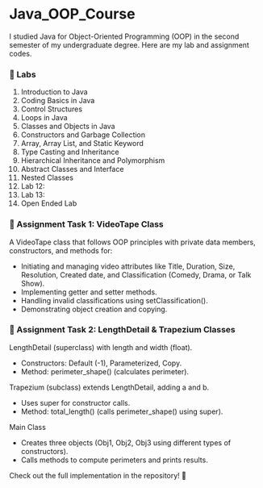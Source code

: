 # Java_OOP_Course

I studied Java for Object-Oriented Programming (OOP) in the second semester of my undergraduate degree. Here are my lab and assignment codes.

### 📌 Labs
1. Introduction to Java
2. Coding Basics in Java
3. Control Structures
4. Loops in Java
5. Classes and Objects in Java
6. Constructors and Garbage Collection
7. Array, Array List, and Static Keyword
8. Type Casting and Inheritance
9. Hierarchical Inheritance and Polymorphism 
10. Abstract Classes and Interface
11. Nested Classes
12. Lab 12:
13. Lab 13:
14. Open Ended Lab

### 📝 Assignment Task 1: VideoTape Class
A VideoTape class that follows OOP principles with private data members, constructors, and methods for:
- Initiating and managing video attributes like Title, Duration, Size, Resolution, Created date, and Classification (Comedy, Drama, or Talk Show).
- Implementing getter and setter methods.
- Handling invalid classifications using setClassification().
- Demonstrating object creation and copying.

### 📝 Assignment Task 2: LengthDetail & Trapezium Classes
LengthDetail (superclass) with length and width (float).
- Constructors: Default (-1), Parameterized, Copy.
- Method: perimeter_shape() (calculates perimeter).

Trapezium (subclass) extends LengthDetail, adding a and b.
- Uses super for constructor calls.
- Method: total_length() (calls perimeter_shape() using super).

Main Class
- Creates three objects (Obj1, Obj2, Obj3 using different types of constructors).
- Calls methods to compute perimeters and prints results.

Check out the full implementation in the repository! 🚀


